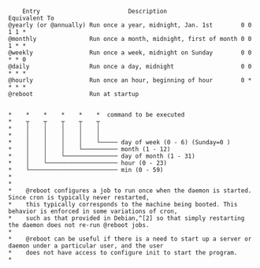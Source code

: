
        Entry                         Description                 Equivalent To
	@yearly (or @annually) Run once a year, midnight, Jan. 1st        0 0 1 1 *
	@monthly               Run once a month, midnight, first of month 0 0 1 * *
	@weekly                Run once a week, midnight on Sunday        0 0 * * 0
	@daily                 Run once a day, midnight                   0 0 * * *
	@hourly                Run once an hour, beginning of hour        0 * * * *
	@reboot                Run at startup


	*    *    *    *    *    *  command to be executed
	*    ┬    ┬    ┬    ┬    ┬
	*    │    │    │    │    │
	*    │    │    │    │    │
	*    │    │    │    │    └───── day of week (0 - 6) (Sunday=0 )
	*    │    │    │    └────────── month (1 - 12)
	*    │    │    └─────────────── day of month (1 - 31)
	*    │    └──────────────────── hour (0 - 23)
	*    └───────────────────────── min (0 - 59)
	*
	*
	*    @reboot configures a job to run once when the daemon is started. Since cron is typically never restarted,
	*    this typically corresponds to the machine being booted. This behavior is enforced in some variations of cron,
	*    such as that provided in Debian,^[2] so that simply restarting the daemon does not re-run @reboot jobs.
	*
	*    @reboot can be useful if there is a need to start up a server or daemon under a particular user, and the user
	*    does not have access to configure init to start the program.
	*
